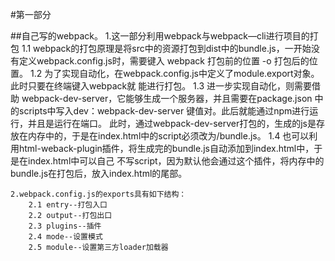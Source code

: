 #第一部分

##自己写的webpack。
    1.这一部分利用webpack与webpack—cli进行项目的打包
        1.1 webpack的打包原理是将src中的资源打包到dist中的bundle.js，一开始没有定义webpack.config.js时，需要键入
            webpack  打包前的位置 -o  打包后的位置。
        1.2 为了实现自动化，在webpack.config.js中定义了module.export对象。此时只要在终端键入webpack就
            能进行打包。
        1.3 进一步实现自动化，则需要借助 webpack-dev-server，它能够生成一个服务器，并且需要在package.json
            中的scripts中写入dev：webpack-dev-server 键值对。此后就能通过npm进行运行，并且是运行在端口。
            此时，通过webpack-dev-server打包的，生成的js是存放在内存中的，于是在index.html中的script必须改为/bundle.js。
        1.4 也可以利用html-weback-plugin插件，将生成完的bundle.js自动添加到index.html中，于是在index.html中可以自己
            不写script，因为默认他会通过这个插件，将内存中的bundle.js在打包后，放入index.html的尾部。

    2.webpack.config.js的exports具有如下结构：
        2.1 entry--打包入口
        2.2 output--打包出口
        2.3 plugins--插件
        2.4 mode--设置模式
        2.5 module--设置第三方loader加载器
    